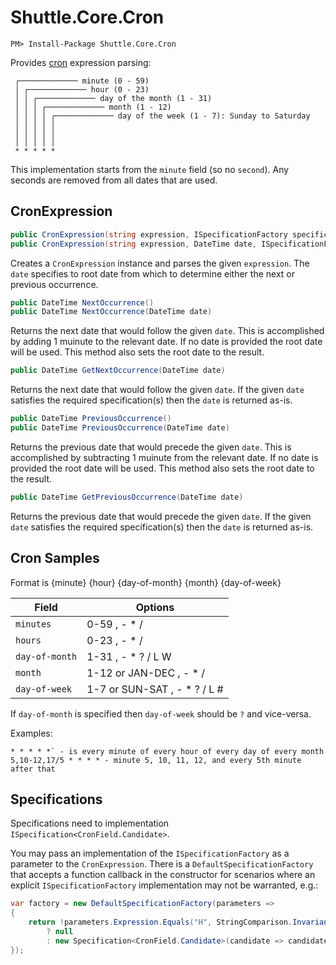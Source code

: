 # Shuttle.Core.Cron

```
PM> Install-Package Shuttle.Core.Cron
```

Provides [cron](https://en.wikipedia.org/wiki/Cron) expression parsing:

```
 ┌───────────── minute (0 - 59)
 │ ┌───────────── hour (0 - 23)
 │ │ ┌───────────── day of the month (1 - 31)
 │ │ │ ┌───────────── month (1 - 12)
 │ │ │ │ ┌───────────── day of the week (1 - 7): Sunday to Saturday 
 │ │ │ │ │                                   
 │ │ │ │ │
 │ │ │ │ │
 * * * * *
```

This implementation starts from the `minute` field (so no `second`).  Any seconds are removed from all dates that are used.

## CronExpression

``` c#
public CronExpression(string expression, ISpecificationFactory specificationFactory = null) : this(expression, DateTime.Now, specificationFactory)
public CronExpression(string expression, DateTime date, ISpecificationFactory specificationFactory = null)
```

Creates a `CronExpression` instance and parses the given `expression`.  The `date` specifies to root date from which to determine either the next or previous occurrence.

``` c#
public DateTime NextOccurrence()
public DateTime NextOccurrence(DateTime date)
```

Returns the next date that would follow the given `date`.  This is accomplished by adding 1 muinute to the relevant date.  If no date is provided the root date will be used.  This method also sets the root date to the result.

``` c#
public DateTime GetNextOccurrence(DateTime date)
```

Returns the next date that would follow the given `date`.  If the given `date` satisfies the required specification(s) then the `date` is returned as-is.

``` c#
public DateTime PreviousOccurrence()
public DateTime PreviousOccurrence(DateTime date)
```

Returns the previous date that would precede the given `date`.  This is accomplished by subtracting 1 muinute from the relevant date.  If no date is provided the root date will be used.  This method also sets the root date to the result.

``` c#
public DateTime GetPreviousOccurrence(DateTime date)
```

Returns the previous date that would precede the given `date`.  If the given `date` satisfies the required specification(s) then the `date` is returned as-is.

## Cron Samples

Format is {minute} {hour} {day-of-month} {month} {day-of-week}

| Field | Options |
| --- | --- |
| `minutes` | 0-59 , - * / |
| `hours` | 0-23 , - * / |
| `day-of-month` | 1-31 , - * ? / L W |
| `month` | 1-12 or JAN-DEC	, - * / |
| `day-of-week` | 1-7 or SUN-SAT , - * ? / L # |

If `day-of-month` is specified then `day-of-week` should be `?` and vice-versa.

Examples:
```
* * * * *` - is every minute of every hour of every day of every month
5,10-12,17/5 * * * * - minute 5, 10, 11, 12, and every 5th minute after that
```

## Specifications

Specifications need to implementation `ISpecification<CronField.Candidate>`.

You may pass an implementation of the `ISpecificationFactory` as a parameter to the `CronExpression`.  There is a `DefaultSpecificationFactory` that accepts a function callback in the constructor for scenarios where an explicit `ISpecificationFactory` implementation may not be warranted, e.g.:

``` c#
var factory = new DefaultSpecificationFactory(parameters =>
{
    return !parameters.Expression.Equals("H", StringComparison.InvariantCultureIgnoreCase) 
        ? null 
        : new Specification<CronField.Candidate>(candidate => candidate.Date.Day % 2 == 0);
});
```

